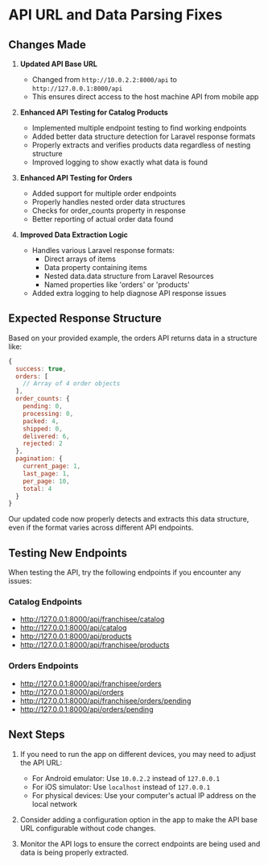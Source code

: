 # API URL and Data Parsing Fixes

## Changes Made

1. **Updated API Base URL**
   - Changed from `http://10.0.2.2:8000/api` to `http://127.0.0.1:8000/api`
   - This ensures direct access to the host machine API from mobile app

2. **Enhanced API Testing for Catalog Products**
   - Implemented multiple endpoint testing to find working endpoints
   - Added better data structure detection for Laravel response formats
   - Properly extracts and verifies products data regardless of nesting structure
   - Improved logging to show exactly what data is found

3. **Enhanced API Testing for Orders**
   - Added support for multiple order endpoints
   - Properly handles nested order data structures
   - Checks for order_counts property in response
   - Better reporting of actual order data found

4. **Improved Data Extraction Logic**
   - Handles various Laravel response formats:
     - Direct arrays of items
     - Data property containing items
     - Nested data.data structure from Laravel Resources
     - Named properties like 'orders' or 'products'
   - Added extra logging to help diagnose API response issues

## Expected Response Structure

Based on your provided example, the orders API returns data in a structure like:

```javascript
{
  success: true,
  orders: [
    // Array of 4 order objects
  ],
  order_counts: {
    pending: 0, 
    processing: 0, 
    packed: 4, 
    shipped: 0, 
    delivered: 6, 
    rejected: 2
  },
  pagination: {
    current_page: 1,
    last_page: 1,
    per_page: 10,
    total: 4
  }
}
```

Our updated code now properly detects and extracts this data structure, even if the format varies across different API endpoints.

## Testing New Endpoints

When testing the API, try the following endpoints if you encounter any issues:

### Catalog Endpoints
- http://127.0.0.1:8000/api/franchisee/catalog
- http://127.0.0.1:8000/api/catalog
- http://127.0.0.1:8000/api/products
- http://127.0.0.1:8000/api/franchisee/products

### Orders Endpoints
- http://127.0.0.1:8000/api/franchisee/orders
- http://127.0.0.1:8000/api/orders
- http://127.0.0.1:8000/api/franchisee/orders/pending
- http://127.0.0.1:8000/api/orders/pending

## Next Steps

1. If you need to run the app on different devices, you may need to adjust the API URL:
   - For Android emulator: Use `10.0.2.2` instead of `127.0.0.1`
   - For iOS simulator: Use `localhost` instead of `127.0.0.1`
   - For physical devices: Use your computer's actual IP address on the local network

2. Consider adding a configuration option in the app to make the API base URL configurable without code changes.

3. Monitor the API logs to ensure the correct endpoints are being used and data is being properly extracted.